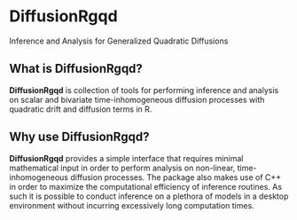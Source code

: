 
# DiffusionRgqd
Inference and Analysis for Generalized Quadratic Diffusions

## What is DiffusionRgqd?
__DiffusionRgqd__ is collection of tools for performing inference and analysis on scalar and bivariate time-inhomogeneous diffusion processes with quadratic drift and diffusion terms in R.

## Why use DiffusionRgqd?
__DiffusionRgqd__ provides a simple interface that requires minimal mathematical input in order to perform analysis on non-linear, time-inhomogeneous diffusion processes. The package also makes use of C++ in order to maximize the computational efficiency of inference routines. As such it is possible to conduct inference on a plethora of models in a desktop environment without incurring excessively long computation times.
